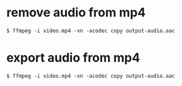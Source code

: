 # remove audio from mp4
```
$ ffmpeg -i video.mp4 -vn -acodec copy output-audio.aac
```
# export audio from mp4
```
$ ffmpeg -i video.mp4 -vn -acodec copy output-audio.aac
```